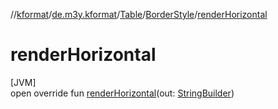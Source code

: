 //[kformat](../../../../index.md)/[de.m3y.kformat](../../index.md)/[Table](../index.md)/[BorderStyle](index.md)/[renderHorizontal](render-horizontal.md)

# renderHorizontal

[JVM]\
open override fun [renderHorizontal](render-horizontal.md)(out: [StringBuilder](https://kotlinlang.org/api/latest/jvm/stdlib/kotlin.text/-string-builder/index.html))
